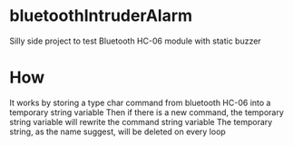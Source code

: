 # bluetoothIntruderAlarm
Silly side project to test Bluetooth HC-06 module with static buzzer

# How
It works by storing a type char command from bluetooth HC-06 into a temporary string variable
Then if there is a new command, the temporary string variable will rewrite the command string variable
The temporary string, as the name suggest, will be deleted on every loop
